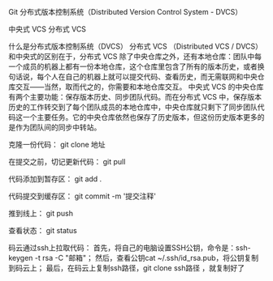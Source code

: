 Git 分布式版本控制系统（Distributed Version Control System - DVCS）

中央式 VCS 
分布式 VCS

什么是分布式版本控制系统（DVCS）
分布式 VCS （Distributed VCS / DVCS）和中央式的区别在于，分布式 VCS 除了中央仓库之外，还有本地仓库：团队中每一个成员的机器上都有一份本地仓库，这个仓库里包含了所有的版本历史，或者换句话说，每个人在自己的机器上就可以提交代码、查看历史，而无需联网和中央仓库交互——当然，取而代之的，你需要和本地仓库交互。
中央式 VCS 的中央仓库有两个主要功能：保存版本历史、同步团队代码。而在分布式 VCS 中，保存版本历史的工作转交到了每个团队成员的本地仓库中，中央仓库就只剩下了同步团队代码这一个主要任务。它的中央仓库依然也保存了历史版本，但这份历史版本更多的是作为团队间的同步中转站。























克隆一份代码：
	git clone 地址

在提交之前，切记更新代码：
	git pull

代码添加到暂存区：
	git add .

代码提交到缓存区：
	git commit -m '提交注释'

推到线上：
	git push

查看状态：
	git status

码云通过ssh上拉取代码：
	首先，将自己的电脑设置SSH公钥，命令是：ssh-keygen -t rsa -C "邮箱"；
	然后，查看公钥cat ~/.ssh/id_rsa.pub，将公钥复制到码云上；
	最后，在码云上复制ssh路径，git clone ssh路径 ，就复制好了
